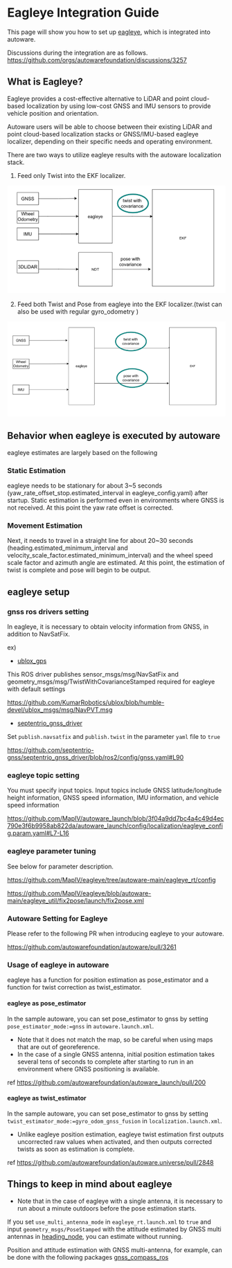 # Eagleye Integration Guide

This page will show you how to set up [eagleye](https://github.com/MapIV/eagleye), which is integrated into autoware.

Discussions during the integration are as follows.
https://github.com/orgs/autowarefoundation/discussions/3257

## What is Eagleye?

Eagleye provides a cost-effective alternative to LiDAR and point cloud-based localization by using low-cost GNSS and IMU sensors to provide vehicle position and orientation.

Autoware users will be able to choose between their existing LiDAR and point cloud-based localization stacks or GNSS/IMU-based eagleye localizer, depending on their specific needs and operating environment.

There are two ways to utilize eagleye results with the autoware localization stack.

1. Feed only Twist into the EKF localizer.

![eagleye twist integration](images/eagleye-integration-guide/eagleye-twist.png)

2. Feed both Twist and Pose from eagleye into the EKF localizer.(twist can also be used with regular gyro_odometry
)

![eagleye pose integration](images/eagleye-integration-guide/eagleye-pose.png)

## Behavior when eagleye is executed by autoware

 eagleye estimates are largely based on the following

### Static Estimation
eagleye needs to be stationary for about 3~5 seconds (yaw_rate_offset_stop.estimated_interval in eagleye_config.yaml) after startup. Static estimation is performed even in environments where GNSS is not received. At this point the yaw rate offset is corrected.

### Movement Estimation
Next, it needs to travel in a straight line for about 20~30 seconds (heading.estimated_minimum_interval and velocity_scale_factor.estimated_minimum_interval) and the wheel speed scale factor and azimuth angle are estimated. At this point, the estimation of twist is complete and pose will begin to be output.

## eagleye setup

### gnss ros drivers setting

In eagleye, it is necessary to obtain velocity information from GNSS, in addition to NavSatFix.

ex)
 - [ublox_gps](https://github.com/KumarRobotics/ublox/tree/humble-devel/ublox_gps)

This ROS driver publishes sensor_msgs/msg/NavSatFix and geometry_msgs/msg/TwistWithCovarianceStamped required for eagleye with default settings

https://github.com/KumarRobotics/ublox/blob/humble-devel/ublox_msgs/msg/NavPVT.msg

 - [septentrio_gnss_driver](https://github.com/septentrio-gnss/septentrio_gnss_driver/tree/ros2)

Set `publish.navsatfix` and `publish.twist` in the parameter `yaml` file to `true`

https://github.com/septentrio-gnss/septentrio_gnss_driver/blob/ros2/config/gnss.yaml#L90

### eagleye topic setting

You must specify input topics.
Input topics include GNSS latitude/longitude height information, GNSS speed information, IMU information, and vehicle speed information

https://github.com/MapIV/autoware_launch/blob/3f04a9dd7bc4a4c49d4ec790e3f6b9958ab822da/autoware_launch/config/localization/eagleye_config.param.yaml#L7-L16


### eagleye parameter tuning

See below for parameter description.

https://github.com/MapIV/eagleye/tree/autoware-main/eagleye_rt/config

https://github.com/MapIV/eagleye/blob/autoware-main/eagleye_util/fix2pose/launch/fix2pose.xml

### Autoware Setting for Eagleye

Please refer to the following PR when introducing eagleye to your autoware.

https://github.com/autowarefoundation/autoware/pull/3261

### Usage of eagleye in autoware

eagleye has a function for position estimation as pose_estimator and a function for twist correction as twist_estimator.

#### eagleye as pose_estimator

In the sample autoware, you can set pose_estimator to gnss by setting `pose_estimator_mode:=gnss` in `autoware.launch.xml`.

- Note that it does not match the map, so be careful when using maps that are out of georeference.
- In the case of a single GNSS antenna, initial position estimation takes several tens of seconds to complete after starting to run in an environment where GNSS positioning is available.

ref
https://github.com/autowarefoundation/autoware_launch/pull/200


#### eagleye as twist_estimator

In the sample autoware, you can set pose_estimator to gnss by setting `twist_estimator_mode:=gyro_odom_gnss_fusion` in `localization.launch.xml`.

- Unlike eagleye position estimation, eagleye twist estimation first outputs uncorrected raw values when activated, and then outputs corrected twists as soon as estimation is complete.


ref
https://github.com/autowarefoundation/autoware.universe/pull/2848

## Things to keep in mind about eagleye

- Note that in the case of eagleye with a single antenna, it is necessary to run about a minute outdoors  before the pose estimation starts.

If you set `use_multi_antenna_mode` in `eagleye_rt.launch.xml` to `true` and input `geometry_msgs/PoseStamped` with the attitude estimated by GNSS multi antennas in [heading_node](https://github.com/MapIV/eagleye/blob/develop-ros2/eagleye_rt/launch/eagleye_rt.launch.xml#L42-L55), you can estimate without running.

Position and attitude estimation with GNSS multi-antenna, for example, can be done with the following packages
[gnss_compass_ros](https://github.com/MapIV/gnss_compass_ros/tree/main-ros2)

